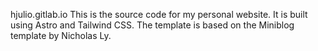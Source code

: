hjulio.gitlab.io
This is the source code for my personal website. It is built using Astro and Tailwind CSS. The template is based on the Miniblog template by Nicholas Ly.